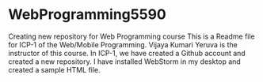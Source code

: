 # WebProgramming5590
Creating new repository for Web Programming course
This is a Readme file for ICP-1 of the Web/Mobile Programming.
Vijaya Kumari Yeruva is the instructor of this course.
In ICP-1, we have created a Github account and created a new repository.
I have installed WebStorm in my desktop and created a sample HTML file.
